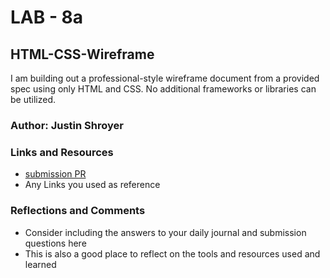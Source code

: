 # LAB - 8a

## HTML-CSS-Wireframe

I am building out a professional-style wireframe document from a provided spec using only HTML and CSS. No additional frameworks or libraries can be utilized. 


### Author: Justin Shroyer

### Links and Resources
* [submission PR](http://xyz.com)
* Any Links you used as reference

### Reflections and Comments
* Consider including the answers to your daily journal and submission questions here
* This is also a good place to reflect on the tools and resources used and learned
